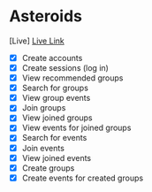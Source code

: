 # Asteroids

[Live] [Live Link]

[Live Link]: http://trippdavis.github.io

- [X] Create accounts
- [X] Create sessions (log in)
- [X] View recommended groups
- [X] Search for groups
- [X] View group events
- [X] Join groups
- [X] View joined groups
- [X] View events for joined groups
- [X] Search for events
- [X] Join events
- [X] View joined events
- [X] Create groups
- [X] Create events for created groups
